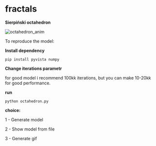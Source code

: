 # fractals

**Sierpiński octahedron**

![octahedron_anim](https://github.com/user-attachments/assets/fa3eb48a-3ea7-4f9b-8711-6721545e08bb)




To reproduce the model:
 
**Install dependency**

`pip install pyvista numpy`


**Change iterations parametr**

for good model i recommend 100kk iterations, but you can make 10-20kk for good performance.


**run**

`python octahedron.py`


**choice:**

1 - Generate model

2 - Show model from file

3 - Generate gif
